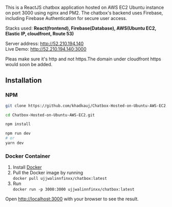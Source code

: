 
This is a ReactJS chatbox application hosted on AWS EC2 Ubuntu instance on port 3000 using nginx and PM2. The chatbox's backend uses Firebase, including Firebase Authentication for secure user access.

Stacks used: <b> React(frontend), Firebase(Database), AWS(Ubuntu EC2, Elastic IP, cloudfront, Route 53) </b>

Server address: http://52.210.194.140 </br>
Live Demo: http://52.210.194.140:3000

Pleas make sure it's http and not https.The domain under cloudfront https would soon be added.

## Installation

### NPM

```bash
git clone https://github.com/khadkauj/Chatbox-Hosted-on-Ubuntu-AWS-EC2.git

cd Chatbox-Hosted-on-Ubuntu-AWS-EC2.git

npm install 

npm run dev
# or
yarn dev
```

### Docker Container

1. Install [Docker](https://www.docker.com)
2. Pull the Docker image by running </br>
  `docker pull ujjwalinnfinxx/chatbox:latest`
3. Run </br>
  `docker run -p 3000:3000 ujjwalinnfinxx/chatbox:latest`


Open [http://localhost:3000](http://localhost:3000) with your browser to see the result.
